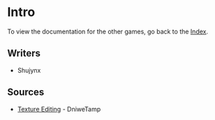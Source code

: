 # Intro

To view the documentation for the other games, go back to the [Index](https://personadocs.github.io/).

## Writers

* Shujynx

## Sources

* [Texture Editing](https://personadocs.github.io/p5r/texture-edit/) - DniweTamp